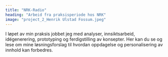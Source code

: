 ```yaml
---
title: "NRK-Radio"
heading: "Arbeid fra praksisperiode hos NRK"
image: "project_2_Henrik Ulstad Fossum.jpeg"
---
```


I løpet av min praksis jobbet jeg med analyser, innsiktsarbeid, idégenerering, prototyping og ferdigstilling av konsepter. Her kan du se og lese om mine løsningsforslag til hvordan oppdagelse og personalisering av innhold kan forbedres.

